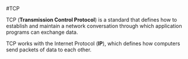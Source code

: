 #TCP

TCP (**Transmission Control Protocol**) is a standard that defines how to establish and maintain a network conversation through which application programs can exchange data.

TCP works with the Internet Protocol (**IP**), which defines how computers send packets of data to each other.
